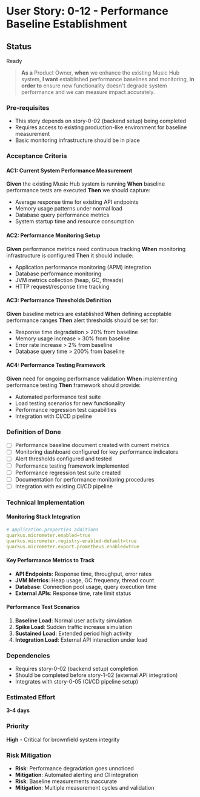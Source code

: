 # User Story: 0-12 - Performance Baseline Establishment

## Status
Ready

> **As a** Product Owner, **when** we enhance the existing Music Hub system, **I want** established performance baselines and monitoring, **in order to** ensure new functionality doesn't degrade system performance and we can measure impact accurately.

### Pre-requisites
* This story depends on story-0-02 (backend setup) being completed
* Requires access to existing production-like environment for baseline measurement
* Basic monitoring infrastructure should be in place

### Acceptance Criteria

#### AC1: Current System Performance Measurement
**Given** the existing Music Hub system is running
**When** baseline performance tests are executed
**Then** we should capture:
- Average response time for existing API endpoints
- Memory usage patterns under normal load
- Database query performance metrics
- System startup time and resource consumption

#### AC2: Performance Monitoring Setup
**Given** performance metrics need continuous tracking
**When** monitoring infrastructure is configured
**Then** it should include:
- Application performance monitoring (APM) integration
- Database performance monitoring
- JVM metrics collection (heap, GC, threads)
- HTTP request/response time tracking

#### AC3: Performance Thresholds Definition
**Given** baseline metrics are established
**When** defining acceptable performance ranges
**Then** alert thresholds should be set for:
- Response time degradation > 20% from baseline
- Memory usage increase > 30% from baseline
- Error rate increase > 2% from baseline
- Database query time > 200% from baseline

#### AC4: Performance Testing Framework
**Given** need for ongoing performance validation
**When** implementing performance testing
**Then** framework should provide:
- Automated performance test suite
- Load testing scenarios for new functionality
- Performance regression test capabilities
- Integration with CI/CD pipeline

### Definition of Done
- [ ] Performance baseline document created with current metrics
- [ ] Monitoring dashboard configured for key performance indicators
- [ ] Alert thresholds configured and tested
- [ ] Performance testing framework implemented
- [ ] Performance regression test suite created
- [ ] Documentation for performance monitoring procedures
- [ ] Integration with existing CI/CD pipeline

### Technical Implementation

#### Monitoring Stack Integration
```yaml
# application.properties additions
quarkus.micrometer.enabled=true
quarkus.micrometer.registry-enabled-default=true
quarkus.micrometer.export.prometheus.enabled=true
```

#### Key Performance Metrics to Track
- **API Endpoints**: Response time, throughput, error rates
- **JVM Metrics**: Heap usage, GC frequency, thread count
- **Database**: Connection pool usage, query execution time
- **External APIs**: Response time, rate limit status

#### Performance Test Scenarios
1. **Baseline Load**: Normal user activity simulation
2. **Spike Load**: Sudden traffic increase simulation
3. **Sustained Load**: Extended period high activity
4. **Integration Load**: External API interaction under load

### Dependencies
- Requires story-0-02 (backend setup) completion
- Should be completed before story-1-02 (external API integration)
- Integrates with story-0-05 (CI/CD pipeline setup)

### Estimated Effort
**3-4 days**

### Priority
**High** - Critical for brownfield system integrity

### Risk Mitigation
- **Risk**: Performance degradation goes unnoticed
- **Mitigation**: Automated alerting and CI integration
- **Risk**: Baseline measurements inaccurate
- **Mitigation**: Multiple measurement cycles and validation